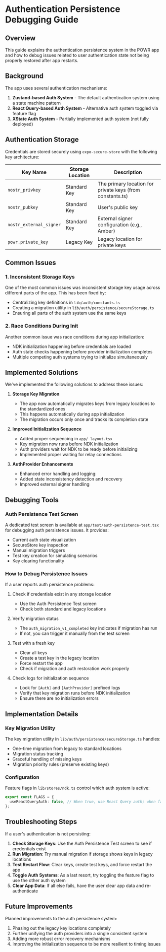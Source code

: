 # Authentication Persistence Debugging Guide

## Overview

This guide explains the authentication persistence system in the POWR app and how to debug issues related to user authentication state not being properly restored after app restarts.

## Background

The app uses several authentication mechanisms:

1. **Zustand-based Auth System** - The default authentication system using a state machine pattern
2. **React Query-based Auth System** - Alternative auth system toggled via feature flag
3. **XState Auth System** - Partially implemented auth system (not fully deployed)

## Authentication Storage

Credentials are stored securely using `expo-secure-store` with the following key architecture:

| Key Name | Storage Location | Description |
|----------|-----------------|-------------|
| `nostr_privkey` | Standard Key | The primary location for private keys (from constants.ts) |
| `nostr_pubkey` | Standard Key | User's public key |
| `nostr_external_signer` | Standard Key | External signer configuration (e.g., Amber) |
| `powr.private_key` | Legacy Key | Legacy location for private keys |

## Common Issues

### 1. Inconsistent Storage Keys

One of the most common issues was inconsistent storage key usage across different parts of the app. This has been fixed by:

- Centralizing key definitions in `lib/auth/constants.ts`
- Creating a migration utility in `lib/auth/persistence/secureStorage.ts`
- Ensuring all parts of the auth system use the same keys

### 2. Race Conditions During Init

Another common issue was race conditions during app initialization:

- NDK initialization happening before credentials are loaded
- Auth state checks happening before provider initialization completes
- Multiple competing auth systems trying to initialize simultaneously

## Implemented Solutions

We've implemented the following solutions to address these issues:

1. **Storage Key Migration**
   - The app now automatically migrates keys from legacy locations to the standardized ones
   - This happens automatically during app initialization
   - The migration occurs only once and tracks its completion state

2. **Improved Initialization Sequence**
   - Added proper sequencing in `app/_layout.tsx`
   - Key migration now runs before NDK initialization
   - Auth providers wait for NDK to be ready before initializing
   - Implemented proper waiting for relay connections

3. **AuthProvider Enhancements**
   - Enhanced error handling and logging
   - Added state inconsistency detection and recovery
   - Improved external signer handling

## Debugging Tools

### Auth Persistence Test Screen

A dedicated test screen is available at `app/test/auth-persistence-test.tsx` for debugging auth persistence issues. It provides:

- Current auth state visualization
- SecureStore key inspection
- Manual migration triggers
- Test key creation for simulating scenarios
- Key clearing functionality

### How to Debug Persistence Issues

If a user reports auth persistence problems:

1. Check if credentials exist in any storage location
   - Use the Auth Persistence Test screen
   - Check both standard and legacy locations

2. Verify migration status
   - The `auth_migration_v1_completed` key indicates if migration has run
   - If not, you can trigger it manually from the test screen

3. Test with a fresh key
   - Clear all keys
   - Create a test key in the legacy location
   - Force restart the app
   - Check if migration and auth restoration work properly

4. Check logs for initialization sequence
   - Look for `[Auth]` and `[AuthProvider]` prefixed logs
   - Verify that key migration runs before NDK initialization
   - Ensure there are no initialization errors

## Implementation Details

### Key Migration Utility

The key migration utility in `lib/auth/persistence/secureStorage.ts` handles:

- One-time migration from legacy to standard locations
- Migration status tracking
- Graceful handling of missing keys
- Migration priority rules (preserve existing keys)

### Configuration

Feature flags in `lib/stores/ndk.ts` control which auth system is active:

```typescript
export const FLAGS = {
  useReactQueryAuth: false, // When true, use React Query auth; when false, use legacy auth
};
```

## Troubleshooting Steps

If a user's authentication is not persisting:

1. **Check Storage Keys**: Use the Auth Persistence Test screen to see if credentials exist
2. **Run Migration**: Try manual migration if storage shows keys in legacy locations
3. **Test Restart Flow**: Clear keys, create test keys, and force restart the app
4. **Toggle Auth Systems**: As a last resort, try toggling the feature flag to use the other auth system
5. **Clear App Data**: If all else fails, have the user clear app data and re-authenticate

## Future Improvements

Planned improvements to the auth persistence system:

1. Phasing out the legacy key locations completely
2. Further unifying the auth providers into a single consistent system
3. Adding more robust error recovery mechanisms
4. Improving the initialization sequence to be more resilient to timing issues
